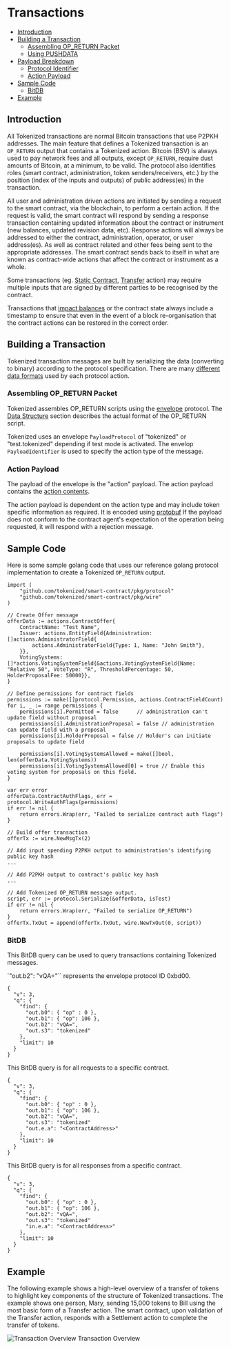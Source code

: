 # Transactions

- [Introduction](#introduction)
- [Building a Transaction](#building-a-transaction)
  - [Assembling OP_RETURN Packet](#assembling-op_return-packet)
  - [Using PUSHDATA](#using-pushdata)
- [Payload Breakdown](#payload-breakdown)
  - [Protocol Identifier](#protocol-identifier)
  - [Action Payload](#action-payload)
- [Sample Code](#sample-code)
  - [BitDB](#bitdb)
- [Example](#example)

<a name="introduction"></a>

## Introduction

All Tokenized transactions are normal Bitcoin transactions that use P2PKH addresses. The main feature that defines a Tokenized transaction is an `OP_RETURN` output that contains a Tokenized action. Bitcoin (BSV) is always used to pay network fees and all outputs, except `OP_RETURN`, require dust amounts of Bitcoin, at a minimum, to be valid. The protocol also identifies roles (smart contract, administration, token senders/receivers, etc.) by the position (index of the inputs and outputs) of public address(es) in the transaction.

All user and administration driven actions are initiated by sending a request to the smart contract, via the blockchain, to perform a certain action. If the request is valid, the smart contract will respond by sending a response transaction containing updated information about the contract or instrument (new balances, updated revision data, etc). Response actions will always be addressed to either the contract, administration, operator, or user address(es). As well as contract related and other fees being sent to the appropriate addresses. The smart contract sends back to itself in what are known as contract-wide actions that affect the contract or instrument as a whole.

Some transactions (eg. [Static Contract](../protocol/actions#static-contracts), [Transfer](../protocol/actions#action-transfer) action) may require multiple inputs that are signed by different parties to be recognised by the contract.

Transactions that [impact balances](../concepts/tokens#token-balances) or the contract state always include a timestamp to ensure that even in the event of a block re-organisation that the contract actions can be restored in the correct order.

<a name="building-a-transaction"></a>

## Building a Transaction

Tokenized transaction messages are built by serializing the data (converting to binary) according to the protocol specification. There are many [different data formats](../protocol/actions#field-types) used by each protocol action.

<a name="assembling-op_return-packet"></a>

### Assembling OP_RETURN Packet

Tokenized assembles OP_RETURN scripts using the [envelope](https://github.com/tokenized/envelope) protocol. The [Data Structure](https://github.com/tokenized/envelope#data-structure) section describes the actual format of the OP_RETURN script.

Tokenized uses an envelope `PayloadProtocol` of "tokenized" or "test.tokenized" depending if test mode is activated. The envelop `PayloadIdentifier` is used to specify the action type of the message.

<a name="action-payload"></a>

### Action Payload

The payload of the envelope is the "action" payload. The action payload contains the [action contents](../protocol/actions#all-actions).

The action payload is dependent on the action type and may include token specific information as required. It is encoded using [protobuf](https://developers.google.com/protocol-buffers/) If the payload does not conform to the contract agent's expectation of the operation being requested, it will respond with a rejection message.

<a name="sample-code"></a>

## Sample Code

Here is some sample golang code that uses our reference golang protocol implementation to create a Tokenized `OP_RETURN` output.

```
import (
	"github.com/tokenized/smart-contract/pkg/protocol"
	"github.com/tokenized/smart-contract/pkg/wire"
)

// Create Offer message
offerData := actions.ContractOffer{
	ContractName: "Test Name",
	Issuer: actions.EntityField{Administration: []actions.AdministratorField{
		actions.AdministratorField{Type: 1, Name: "John Smith"},
	}},
	VotingSystems: []*actions.VotingSystemField{&actions.VotingSystemField{Name: "Relative 50", VoteType: "R", ThresholdPercentage: 50, HolderProposalFee: 50000}},
}

// Define permissions for contract fields
permissions := make([]protocol.Permission, actions.ContractFieldCount)
for i, _ := range permissions {
	permissions[i].Permitted = false      // administration can't update field without proposal
	permissions[i].AdministrationProposal = false // administration can update field with a proposal
	permissions[i].HolderProposal = false // Holder's can initiate proposals to update field

	permissions[i].VotingSystemsAllowed = make([]bool, len(offerData.VotingSystems))
	permissions[i].VotingSystemsAllowed[0] = true // Enable this voting system for proposals on this field.
}

var err error
offerData.ContractAuthFlags, err = protocol.WriteAuthFlags(permissions)
if err != nil {
	return errors.Wrap(err, "Failed to serialize contract auth flags")
}

// Build offer transaction
offerTx := wire.NewMsgTx(2)

// Add input spending P2PKH output to administration's identifying public key hash
...

// Add P2PKH output to contract's public key hash
...

// Add Tokenized OP_RETURN message output.
script, err := protocol.Serialize(&offerData, isTest)
if err != nil {
	return errors.Wrap(err, "Failed to serialize OP_RETURN")
}
offerTx.TxOut = append(offerTx.TxOut, wire.NewTxOut(0, script))
```

<a name="bitdb"></a>

### BitDB

This BitDB query can be used to query transactions containing Tokenized messages.

`"out.b2": "vQA="`` represents the envelope protocol ID 0xbd00.

```
{
  "v": 3,
  "q": {
    "find": {
      "out.b0": { "op" : 0 },
      "out.b1": { "op": 106 },
      "out.b2": "vQA=",
      "out.s3": "tokenized"
    },
    "limit": 10
  }
}
```

This BitDB query is for all requests to a specific contract.

```
{
  "v": 3,
  "q": {
    "find": {
      "out.b0": { "op" : 0 },
      "out.b1": { "op": 106 },
      "out.b2": "vQA=",
      "out.s3": "tokenized"
      "out.e.a": "<ContractAddress>"
    },
    "limit": 10
  }
}
```

This BitDB query is for all responses from a specific contract.

```
{
  "v": 3,
  "q": {
    "find": {
      "out.b0": { "op" : 0 },
      "out.b1": { "op": 106 },
      "out.b2": "vQA=",
      "out.s3": "tokenized"
      "in.e.a": "<ContractAddress>"
    },
    "limit": 10
  }
}
```

<a name="example"></a>

## Example

The following example shows a high-level overview of a transfer of tokens to highlight key components of the structure of Tokenized transactions. The example shows one person, Mary, sending 15,000 tokens to Bill using the most basic form of a Transfer action. The smart contract, upon validation of the Transfer action, responds with a Settlement action to complete the transfer of tokens.

![Transaction Overview](https://raw.githubusercontent.com/tokenized/docs/master/images/transactions-overview.svg?sanitize=true)
<span name="image-label">Transaction Overview</span>
